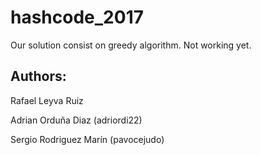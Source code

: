 # hashcode_2017

Our solution consist on greedy algorithm. Not working yet.

## Authors:
Rafael Leyva Ruiz 

Adrian Orduña Diaz (adriordi22)

Sergio Rodriguez Marín (pavocejudo)
